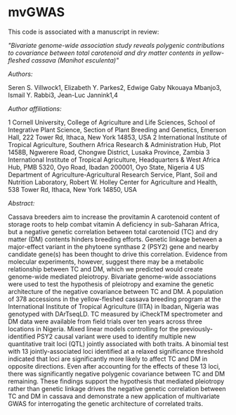 # mvGWAS

This code is associated with a manuscript in review:

*"Bivariate genome-wide association study reveals polygenic contributions to covariance between total carotenoid and dry matter contents in yellow-fleshed cassava (Manihot esculenta)"*

*Authors:*

Seren S. Villwock1, Elizabeth Y. Parkes2, Edwige Gaby Nkouaya Mbanjo3, Ismail Y. Rabbi3, Jean-Luc Jannink1,4

*Author affiliations:*

1 Cornell University, College of Agriculture and Life Sciences, School of Integrative Plant Science, Section of Plant Breeding and Genetics, Emerson Hall, 222 Tower Rd, Ithaca, New York 14853, USA
2 International Institute of Tropical Agriculture, Southern Africa Research & Administration Hub, Plot 1458B, Ngwerere Road, Chongwe District, Lusaka Province, Zambia 
3 International Institute of Tropical Agriculture, Headquarters & West Africa Hub, PMB 5320, Oyo Road, Ibadan 200001, Oyo State, Nigeria
4 US Department of Agriculture-Agricultural Research Service, Plant, Soil and Nutrition Laboratory, Robert W. Holley Center for Agriculture and Health, 538 Tower Rd, Ithaca, New York 14850, USA

*Abstract:*

Cassava breeders aim to increase the provitamin A carotenoid content of storage roots to help combat vitamin A deficiency in sub-Saharan Africa, but a negative genetic correlation between total carotenoid (TC) and dry matter (DM) contents hinders breeding efforts. Genetic linkage between a major-effect variant in the phytoene synthase 2 (PSY2) gene and nearby candidate gene(s) has been thought to drive this correlation. Evidence from molecular experiments, however, suggest there may be a metabolic relationship between TC and DM, which we predicted would create genome-wide mediated pleiotropy. Bivariate genome-wide associations were used to test the hypothesis of pleiotropy and examine the genetic architecture of the negative covariance between TC and DM. A population of 378 accessions in the yellow-fleshed cassava breeding program at the International Institute of Tropical Agriculture (IITA) in Ibadan, Nigeria was genotyped with DArTseqLD. TC measured by iCheckTM spectrometer and DM data were available from field trials over ten years across three locations in Nigeria. Mixed linear models controlling for the previously-identified PSY2 causal variant were used to identify multiple new quantitative trait loci (QTL) jointly associated with both traits. A binomial test with 13 jointly-associated loci identified at a relaxed significance threshold indicated that loci are significantly more likely to affect TC and DM in opposite directions. Even after accounting for the effects of these 13 loci, there was significantly negative polygenic covariance between TC and DM remaining. These findings support the hypothesis that mediated pleiotropy rather than genetic linkage drives the negative genetic correlation between TC and DM in cassava and demonstrate a new application of multivariate GWAS for interrogating the genetic architecture of correlated traits.
